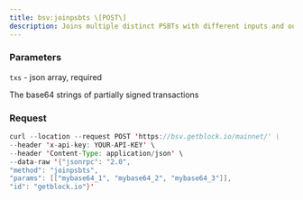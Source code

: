 ```yaml
---
title: bsv:joinpsbts \[POST\]
description: Joins multiple distinct PSBTs with different inputs and outputs into onePSBT with inputs and outputs from all of the PSBTsNo input in any of the PSBTs can be in more than one of the PSBTs.
---
```


### Parameters


`txs` - json array, required

The base64 strings of partially signed transactions

### Request

``` java
curl --location --request POST 'https://bsv.getblock.io/mainnet/' \
--header 'x-api-key: YOUR-API-KEY' \ 
--header 'Content-Type: application/json' \ 
--data-raw '{"jsonrpc": "2.0",
"method": "joinpsbts",
"params": [["mybase64_1", "mybase64_2", "mybase64_3"]],
"id": "getblock.io"}'
```


